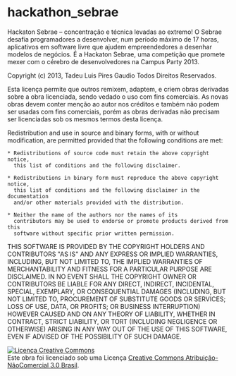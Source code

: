 hackathon_sebrae
================

Hackaton Sebrae – concentração e técnica levadas ao extremo!  O Sebrae desafia programadores a desenvolver, num período máximo de 17 horas, aplicativos em software livre que ajudem empreendedores a desenhar modelos de negócios. É a Hackaton Sebrae, uma competição que promete mexer com o cérebro de desenvolvedores na Campus Party 2013.




Copyright (c) 2013, Tadeu Luis Pires Gaudio
Todos Direitos Reservados.

Esta licença permite que outros remixem, adaptem, e criem obras derivadas sobre a obra licenciada, sendo vedado o uso com fins comerciais. As novas obras devem conter menção ao autor nos créditos e também não podem ser usadas com fins comerciais, porém as obras derivadas não precisam ser licenciadas sob os mesmos termos desta licença.


Redistribution and use in source and binary forms, with or without modification,
are permitted provided that the following conditions are met:

    * Redistributions of source code must retain the above copyright notice,
      this list of conditions and the following disclaimer.

    * Redistributions in binary form must reproduce the above copyright notice,
      this list of conditions and the following disclaimer in the documentation
      and/or other materials provided with the distribution.

    * Neither the name of the authors nor the names of its
      contributors may be used to endorse or promote products derived from this
      software without specific prior written permission.

THIS SOFTWARE IS PROVIDED BY THE COPYRIGHT HOLDERS AND CONTRIBUTORS "AS IS" AND
ANY EXPRESS OR IMPLIED WARRANTIES, INCLUDING, BUT NOT LIMITED TO, THE IMPLIED
WARRANTIES OF MERCHANTABILITY AND FITNESS FOR A PARTICULAR PURPOSE ARE
DISCLAIMED. IN NO EVENT SHALL THE COPYRIGHT OWNER OR CONTRIBUTORS BE LIABLE FOR
ANY DIRECT, INDIRECT, INCIDENTAL, SPECIAL, EXEMPLARY, OR CONSEQUENTIAL DAMAGES
(INCLUDING, BUT NOT LIMITED TO, PROCUREMENT OF SUBSTITUTE GOODS OR SERVICES;
LOSS OF USE, DATA, OR PROFITS; OR BUSINESS INTERRUPTION) HOWEVER CAUSED AND ON
ANY THEORY OF LIABILITY, WHETHER IN CONTRACT, STRICT LIABILITY, OR TORT
(INCLUDING NEGLIGENCE OR OTHERWISE) ARISING IN ANY WAY OUT OF THE USE OF THIS
SOFTWARE, EVEN IF ADVISED OF THE POSSIBILITY OF SUCH DAMAGE.




<a rel="license" href="http://creativecommons.org/licenses/by-nc/3.0/br/deed.pt_BR"><img alt="Licença Creative Commons" style="border-width:0" src="http://i.creativecommons.org/l/by-nc/3.0/br/88x31.png" /></a><br />Este obra foi licenciado sob uma Licença <a rel="license" href="http://creativecommons.org/licenses/by-nc/3.0/br/deed.pt_BR">Creative Commons Atribuição-NãoComercial 3.0 Brasil</a>.